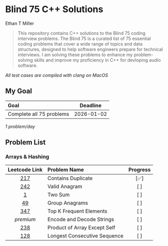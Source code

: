 # Blind 75 C++ Solutions

Ethan T Miller

> This repository contains C++ solutions to the Blind 75 coding interview problems. The Blind 75 is a curated list of 75 essential coding problems that cover a wide range of topics and data structures, designed to help software engineers prepare for technical interviews. I am solving these problems to enhance my problem-solving skills and improve my proficiency in C++ for devloping audio software.

*All test cases are compiled with clang on MacOS*

## My Goal
| **Goal** | **Deadline** |
|:---------|:------------:|
| Complete all 75 problems | 2026-01-02 |

*1 problem/day*

## Problem List

### Arrays & Hashing
|                           Leetcode Link                            | Problem Name                 | Progress |
| :----------------------------------------------------------------: | :--------------------------- | :------: |
|      [217](https://leetcode.com/problems/contains-duplicate/)      | Contains Duplicate           |   [✅]    |
|        [242](https://leetcode.com/problems/valid-anagram/)         | Valid Anagram                |   [ ]    |
|            [1](https://leetcode.com/problems/two-sum/)             | Two Sum                      |   [ ]    |
|        [49](https://leetcode.com/problems/group-anagrams/)         | Group Anagrams               |   [ ]    |
|   [347](https://leetcode.com/problems/top-k-frequent-elements/)    | Top K Frequent Elements      |   [ ]    |
|                             *premium*                              | Encode and Decode Strings    |   [ ]    |
| [238](https://leetcode.com/problems/product-of-array-except-self/) | Product of Array Except Self |   [ ]    |
| [128](https://leetcode.com/problems/longest-consecutive-sequence/) | Longest Consecutive Sequence |   [ ]    |